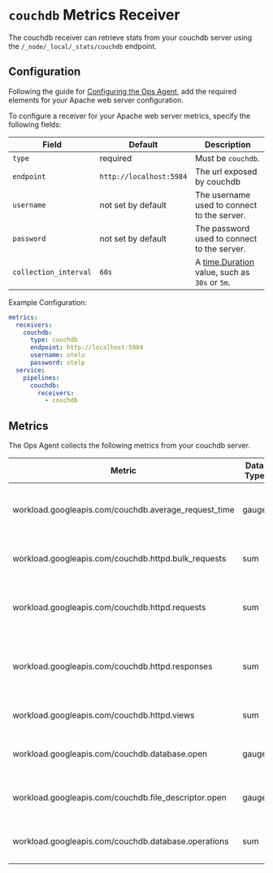 # `couchdb` Metrics Receiver

The couchdb receiver can retrieve stats from your couchdb server using the `/_node/_local/_stats/couchdb` endpoint.

## Configuration

Following the guide for [Configuring the Ops Agent](https://cloud.google.com/stackdriver/docs/solutions/agents/ops-agent/configuration#file-location), add the required elements for your Apache web server configuration.

To configure a receiver for your Apache web server metrics, specify the following fields:

| Field                 | Default                 | Description                                                                            |
|-----------------------|-------------------------|----------------------------------------------------------------------------------------|
| `type`                | required                | Must be `couchdb`.                                                                     |
| `endpoint`            | `http://localhost:5984` | The url exposed by couchdb                                                             |
| `username`            | not set by default      | The username used to connect to the server.                                            |
| `password`            | not set by default      | The password used to connect to the server.                                            |
| `collection_interval` | `60s`                   | A [time.Duration](https://pkg.go.dev/time#ParseDuration) value, such as `30s` or `5m`. |

Example Configuration:

```yaml
metrics:
  receivers:
    couchdb:
      type: couchdb
      endpoint: http://localhost:5984
      username: otelu
      password: otelp
  service:
    pipelines:
      couchdb:
        receivers:
          - couchdb
```

## Metrics

The Ops Agent collects the following metrics from your couchdb server.

| Metric                                               | Data Type | Unit       | Labels                      | Description                                  |
|------------------------------------------------------|-----------|------------|-----------------------------|----------------------------------------------|
| workload.googleapis.com/couchdb.average_request_time | gauge     | ms         | node_name                   | The average duration of a served request.    |
| workload.googleapis.com/couchdb.httpd.bulk_requests  | sum       | requests   | node_name                   | The number of bulk requests.                 |
| workload.googleapis.com/couchdb.httpd.requests       | sum       | requests   | node_name, http.method      | The number of HTTP requests by method.       |
| workload.googleapis.com/couchdb.httpd.responses      | sum       | responses  | node_name, http.status_code | The number of HTTP responses by status code. |
| workload.googleapis.com/couchdb.httpd.views          | sum       | views      | node_name, view             | The number of views read.                    |
| workload.googleapis.com/couchdb.database.open        | gauge     | databases  | node_name                   | The number of open databases.                |
| workload.googleapis.com/couchdb.file_descriptor.open | gauge     | files      | node_name                   | The number of open file descriptors.         |
| workload.googleapis.com/couchdb.database.operations  | sum       | operations | node_name, operation        | The number of database operations.           |
